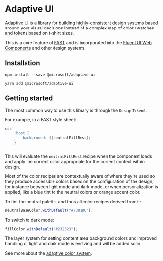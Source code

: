 # Adaptive UI

Adaptive UI is a library for building highly-consistent design systems based around your visual decisions instead of a complex map of color swatches and tokens based on t-shirt sizes.

This is a core feature of [FAST](https://fast.design) and is incorporated into the [Fluent UI Web Components](https://aka.ms/fluentwebcomponents) and other design systems.

## Installation

```shell
npm install --save @microsoft/adaptive-ui
```

```shell
yarn add @microsoft/adaptive-ui
```

## Getting started

The most common way to use this library is through the `DesignToken`s.

For example, in a FAST style sheet:

```ts
css`
    :host {
        background: ${neutralFillRest};
    }
`
```

This will evaluate the `neutralFillRest` recipe when the component loads and apply the correct color appropriate for the current context within design.

Most of the color recipes are contextually aware of where they're used so they produce accessible colors based on the configuration of the design, for instance between light mode and dark mode, or when personalization is applied, like a blue tint to the neutral colors or orange accent color.

To tint the neutral palette, and thus all color recipes derived from it:

```ts
neutralBaseColor.withDefault("#73818C");
```

To switch to dark mode:

```ts
fillColor.withDefault("#232323");
```

The layer system for setting content area background colors and improved handling of light and dark mode is evolving and will be added soon.

See more about the [adaptive color system](./src/color/README.md).
